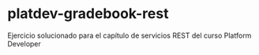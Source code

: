 # platdev-gradebook-rest
Ejercicio solucionado para el capítulo de servicios REST del curso Platform Developer

